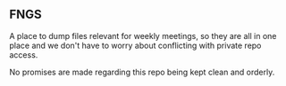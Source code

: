 ## FNGS

A place to dump files relevant for weekly meetings, so they are all in one place and we don't have to worry about conflicting with private repo access.

No promises are made regarding this repo being kept clean and orderly. 
